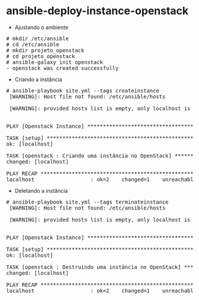 # ansible-deploy-instance-openstack


- Ajustando o ambiente
<pre>
# mkdir /etc/ansible
# cd /etc/ansible
# mkdir projeto_openstack
# cd projeto_openstack
# ansible-galaxy init openstack
- openstack was created successfully
</pre>

* Criando a instância 
<pre>
# ansible-playbook site.yml --tags createinstance
 [WARNING]: Host file not found: /etc/ansible/hosts

 [WARNING]: provided hosts list is empty, only localhost is available


PLAY [Openstack Instance] ******************************************************

TASK [setup] *******************************************************************
ok: [localhost]

TASK [openstack : Criando uma instância no OpenStack] **************************
changed: [localhost]

PLAY RECAP *********************************************************************
localhost                  : ok=2    changed=1    unreachable=0    failed=0 
</pre>

* Deletando a instância
<pre>
# ansible-playbook site.yml --tags terminateinstance
 [WARNING]: Host file not found: /etc/ansible/hosts

 [WARNING]: provided hosts list is empty, only localhost is available


PLAY [Openstack Instance] ******************************************************

TASK [setup] *******************************************************************
ok: [localhost]

TASK [openstack : Destruindo uma instância no OpenStack] ***********************
changed: [localhost]

PLAY RECAP *********************************************************************
localhost                  : ok=2    changed=1    unreachable=0    failed=0 
</pre>
